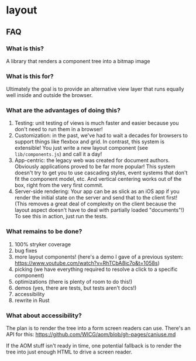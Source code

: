 # layout

## FAQ

### What is this?
A library that renders a component tree into a bitmap image

### What is this for?
Ultimately the goal is to provide an alternative view layer that runs equally well inside and outside the browser.

### What are the advantages of doing this?
1. Testing: unit testing of views is much faster and easier because you don't need to run them in a browser!
2. Customization: in the past, we've had to wait a decades for browsers to support things like flexbox and grid. In contrast, this system is extensible! You just write a new layout component (see `lib/components.js`) and call it a day!
3. App-centric: the legacy web was created for document authors. Obviously applications proved to be far more popular! This system doesn't try to get you to use cascading styles, event systems that don't fit the component model, etc. And vertical centering works out of the box, right from the very first commit.
4. Server-side rendering: Your app can be as slick as an iOS app if you render the initial state on the server and send that to the client first! (This removes a great deal of complexity on the client because the layout aspect doesn't have to deal with partially loaded "documents"!) To see this in action, just run the tests.

### What remains to be done?
1. 100% stryker coverage
2. bug fixes
3. more layout components! (here's a demo I gave of a previous system: https://www.youtube.com/watch?v=RhTCbA8ic7o&t=1058s)
4. picking (we have everything required to resolve a click to a specific component)
5. optimizations (there is plenty of room to do this!)
6. demos (yes, there are tests, but tests aren't docs!)
7. accessibility
8. rewrite in Rust

### What about accessibility?
The plan is to render the tree into a form screen readers can use. There's an API for this: https://github.com/WICG/aom/blob/gh-pages/caniuse.md

If the AOM stuff isn't ready in time, one potential fallback is to render the tree into just enough HTML to drive a screen reader.
